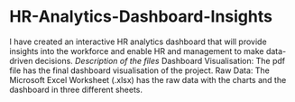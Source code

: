 # HR-Analytics-Dashboard-Insights
I have created an interactive HR analytics dashboard that will provide insights into the workforce and enable HR and management to make data-driven decisions.
*Description of the files*
Dashboard Visualisation: The pdf file has the final dashboard visualisation of the project.
Raw Data: The Microsoft Excel Worksheet (.xlsx) has the raw data with the charts and the dashboard in three different sheets.
